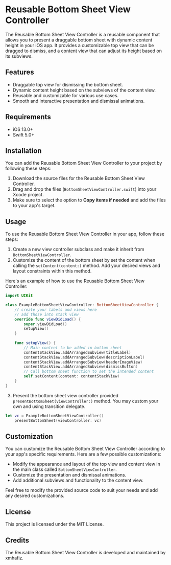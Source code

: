 # Reusable Bottom Sheet View Controller

The Reusable Bottom Sheet View Controller is a reusable component that allows you to present a draggable bottom sheet with dynamic content height in your iOS app. It provides a customizable top view that can be dragged to dismiss, and a content view that can adjust its height based on its subviews.

## Features

- Draggable top view for dismissing the bottom sheet.
- Dynamic content height based on the subviews of the content view.
- Reusable and customizable for various use cases.
- Smooth and interactive presentation and dismissal animations.

## Requirements

- iOS 13.0+
- Swift 5.0+

## Installation

You can add the Reusable Bottom Sheet View Controller to your project by following these steps:

1. Download the source files for the Reusable Bottom Sheet View Controller.
2. Drag and drop the files (`BottomSheetViewController.swift`) into your Xcode project.
3. Make sure to select the option to **Copy items if needed** and add the files to your app's target.

## Usage

To use the Reusable Bottom Sheet View Controller in your app, follow these steps:

1. Create a new view controller subclass and make it inherit from `BottomSheetViewController`.
2. Customize the content of the bottom sheet by set the content when calling the `setContent(content:)` method. Add your desired views and layout constraints within this method.

Here's an example of how to use the Reusable Bottom Sheet View Controller:

```swift
import UIKit

class ExampleBottomSheetViewController: BottomSheetViewController {
    // create your labels and views here
    // add those into stack view
    override func viewDidLoad() {
        super.viewDidLoad()
        setupView()
    }
    
    func setupView() {
        // Main content to be added in bottom sheet
        contentStackView.addArrangedSubview(titleLabel)
        contentStackView.addArrangedSubview(descriptionLabel)
        contentStackView.addArrangedSubview(headerImageView)
        contentStackView.addArrangedSubview(dismissButton)
        // Call bottom sheet function to set the intended content
        self.setContent(content: contentStackView)
    }
}
```

3. Present the bottom sheet view controller provided `presentBottomSheet(viewController:)` method. You may custom your own and using transition delegate.

```swift
let vc = ExampleBottomSheetViewController()
    presentBottomSheet(viewController: vc)
```

## Customization

You can customize the Reusable Bottom Sheet View Controller according to your app's specific requirements. Here are a few possible customizations:

- Modify the appearance and layout of the top view and content view in the main class called `BottomSheetViewController`.
- Customize the presentation and dismissal animations.
- Add additional subviews and functionality to the content view.

Feel free to modify the provided source code to suit your needs and add any desired customizations.

## License

This project is licensed under the MIT License.

## Credits

The Reusable Bottom Sheet View Controller is developed and maintained by xmhafiz.
